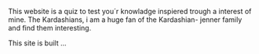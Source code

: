 This website is a quiz to test you´r knowladge inspiered trough a interest of mine. The Kardashians, i am a huge fan of the Kardashian- jenner family and find them interesting. 

This site is built ...
